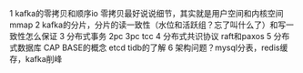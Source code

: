 1 kafka的零拷贝和顺序io 零拷贝最好说说细节，其实就是用户空间和内核空间mmap
2 kafka的分片，分片的读一致性（水位和活跃组？忘了叫什么了）和写一致性怎么保证
3 分布式事务 2pc 3pc tcc
4 分布式共识协议 raft和paxos
5 分布式数据库 CAP BASE的概念 etcd tidb的了解
6 架构问题？mysql分表，redis缓存，kafka削峰
